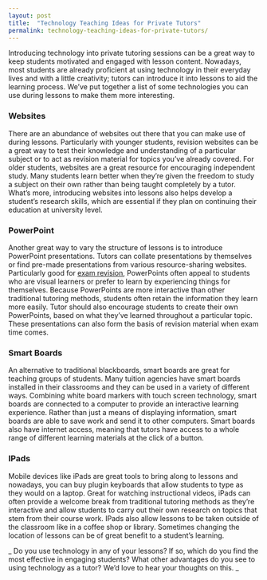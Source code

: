 ```yaml
---
layout: post
title:  "Technology Teaching Ideas for Private Tutors"
permalink: technology-teaching-ideas-for-private-tutors/
---
```

Introducing technology into private tutoring sessions can be a great way to
keep students motivated and engaged with lesson content. Nowadays, most
students are already proficient at using technology in their everyday lives
and with a little creativity; tutors can introduce it into lessons to aid the
learning process. We’ve put together a list of some technologies you can use
during lessons to make them more interesting.

### Websites

There are an abundance of websites out there that you can make use of during
lessons. Particularly with younger students, revision websites can be a great
way to test their knowledge and understanding of a particular subject or to
act as revision material for topics you’ve already covered. For older
students, websites are a great resource for encouraging independent study.
Many students learn better when they’re given the freedom to study a subject
on their own rather than being taught completely by a tutor. What’s more,
introducing websites into lessons also helps develop a student’s research
skills, which are essential if they plan on continuing their education at
university level.

### PowerPoint

Another great way to vary the structure of lessons is to introduce PowerPoint presentations. 
Tutors can collate presentations by themselves or find pre-made presentations from various resource-sharing websites. 
Particularly good for [exam revision](http://www.brightyoungthings.co.uk/parents-blog/2014/5/7/how-to-help-your-child-prepare-for-exams), 
PowerPoints often appeal to students who are visual learners or prefer to learn by experiencing things for themselves. Because PowerPoints are 
more interactive than other traditional tutoring methods, students often retain the information they learn more easily. Tutor should also encourage 
students to create their own PowerPoints, based on what they’ve learned throughout a particular topic. These presentations can also form the basis of 
revision material when exam time comes. 

### Smart Boards

An alternative to traditional blackboards, smart boards are great for teaching groups of students. Many tuition agencies have smart boards installed in their classrooms and they can be used in a variety of different ways. Combining white board markers with touch screen technology, smart boards are connected to a computer to provide an interactive learning experience. Rather than just a means of displaying information, smart boards are able to save work and send it to other computers. Smart boards also have internet access, meaning that tutors have access to a whole range of different learning materials at the click of a button. 

### IPads

Mobile devices like iPads are great tools to bring along to lessons and nowadays, you can buy plugin keyboards that allow students to type as they would on a laptop. Great for watching instructional videos, iPads can often provide a welcome break from traditional tutoring methods as they’re interactive and allow students to carry out their own research on topics that stem from their course work. IPads also allow lessons to be taken outside of the classroom like in a coffee shop or library. Sometimes changing the location of lessons can be of great benefit to a student’s learning. 

_ Do you use technology in any of your lessons? If so, which do you find the
most effective in engaging students? What other advantages do you see to using
technology as a tutor? We’d love to hear your thoughts on this. _
